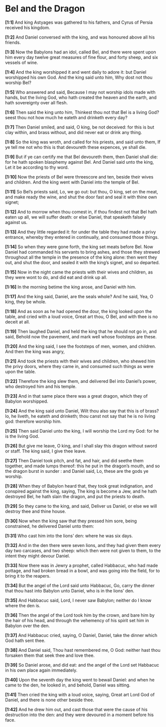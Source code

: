 # Bel and the Dragon



**[1:1]** And king Astyages was gathered to his fathers, and Cyrus of Persia received his kingdom.

**[1:2]** And Daniel conversed with the king, and was honoured above all his friends.

**[1:3]** Now the Babylons had an idol, called Bel, and there were spent upon him every day twelve great measures of fine flour, and forty sheep, and six vessels of wine.

**[1:4]** And the king worshipped it and went daily to adore it: but Daniel worshipped his own God. And the king said unto him, Why dost not thou worship Bel?

**[1:5]** Who answered and said, Because I may not worship idols made with hands, but the living God, who hath created the heaven and the earth, and hath sovereignty over all flesh.

**[1:6]** Then said the king unto him, Thinkest thou not that Bel is a living God? seest thou not how much he eateth and drinketh every day?

**[1:7]** Then Daniel smiled, and said, O king, be not deceived: for this is but clay within, and brass without, and did never eat or drink any thing.

**[1:8]** So the king was wroth, and called for his priests, and said unto them, If ye tell me not who this is that devoureth these expences, ye shall die.

**[1:9]** But if ye can certify me that Bel devoureth them, then Daniel shall die: for he hath spoken blasphemy against Bel. And Daniel said unto the king, Let it be according to thy word.

**[1:10]** Now the priests of Bel were threescore and ten, beside their wives and children. And the king went with Daniel into the temple of Bel.

**[1:11]** So Bel’s priests said, Lo, we go out: but thou, O king, set on the meat, and make ready the wine, and shut the door fast and seal it with thine own signet;

**[1:12]** And to morrow when thou comest in, if thou findest not that Bel hath eaten up all, we will suffer death: or else Daniel, that speaketh falsely against us.

**[1:13]** And they little regarded it: for under the table they had made a privy entrance, whereby they entered in continually, and consumed those things.

**[1:14]** So when they were gone forth, the king set meats before Bel. Now Daniel had commanded his servants to bring ashes, and those they strewed throughout all the temple in the presence of the king alone: then went they out, and shut the door, and sealed it with the king’s signet, and so departed.

**[1:15]** Now in the night came the priests with their wives and children, as they were wont to do, and did eat and drink up all.

**[1:16]** In the morning betime the king arose, and Daniel with him.

**[1:17]** And the king said, Daniel, are the seals whole? And he said, Yea, O king, they be whole.

**[1:18]** And as soon as he had opened the dour, the king looked upon the table, and cried with a loud voice, Great art thou, O Bel, and with thee is no deceit at all.

**[1:19]** Then laughed Daniel, and held the king that he should not go in, and said, Behold now the pavement, and mark well whose footsteps are these.

**[1:20]** And the king said, I see the footsteps of men, women, and children. And then the king was angry,

**[1:21]** And took the priests with their wives and children, who shewed him the privy doors, where they came in, and consumed such things as were upon the table.

**[1:22]** Therefore the king slew them, and delivered Bel into Daniel’s power, who destroyed him and his temple.

**[1:23]** And in that same place there was a great dragon, which they of Babylon worshipped.

**[1:24]** And the king said unto Daniel, Wilt thou also say that this is of brass? lo, he liveth, he eateth and drinketh; thou canst not say that he is no living god: therefore worship him.

**[1:25]** Then said Daniel unto the king, I will worship the Lord my God: for he is the living God.

**[1:26]** But give me leave, O king, and I shall slay this dragon without sword or staff. The king said, I give thee leave.

**[1:27]** Then Daniel took pitch, and fat, and hair, and did seethe them together, and made lumps thereof: this he put in the dragon’s mouth, and so the dragon burst in sunder : and Daniel said, Lo, these are the gods ye worship.

**[1:28]** When they of Babylon heard that, they took great indignation, and conspired against the king, saying, The king is become a Jew, and he hath destroyed Bel, he hath slain the dragon, and put the priests to death.

**[1:29]** So they came to the king, and said, Deliver us Daniel, or else we will destroy thee and thine house.

**[1:30]** Now when the king saw that they pressed him sore, being constrained, he delivered Daniel unto them:

**[1:31]** Who cast him into the lions’ den: where he was six days.

**[1:32]** And in the den there were seven lions, and they had given them every day two carcases, and two sheep: which then were not given to them, to the intent they might devour Daniel.

**[1:33]** Now there was in Jewry a prophet, called Habbacuc, who had made pottage, and had broken bread in a bowl, and was going into the field, for to bring it to the reapers.

**[1:34]** But the angel of the Lord said unto Habbacuc, Go, carry the dinner that thou hast into Babylon unto Daniel, who is in the lions’ den.

**[1:35]** And Habbacuc said, Lord, I never saw Babylon; neither do I know where the den is.

**[1:36]** Then the angel of the Lord took him by the crown, and bare him by the hair of his head, and through the vehemency of his spirit set him in Babylon over the den.

**[1:37]** And Habbacuc cried, saying, O Daniel, Daniel, take the dinner which God hath sent thee.

**[1:38]** And Daniel said, Thou hast remembered me, O God: neither hast thou forsaken them that seek thee and love thee.

**[1:39]** So Daniel arose, and did eat: and the angel of the Lord set Habbacuc in his own place again immediately.

**[1:40]** Upon the seventh day the king went to bewail Daniel: and when he came to the den, he looked in, and behold, Daniel was sitting.

**[1:41]** Then cried the king with a loud voice, saying, Great art Lord God of Daniel, and there is none other beside thee.

**[1:42]** And he drew him out, and cast those that were the cause of his destruction into the den: and they were devoured in a moment before his face.


